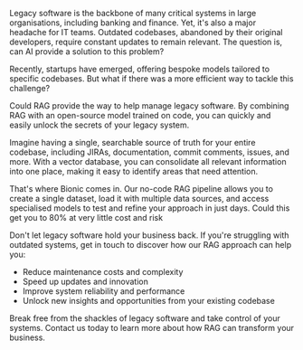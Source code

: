 Legacy software is the backbone of many critical systems in large organisations, including banking and finance. 
Yet, it's also a major headache for IT teams. Outdated codebases, abandoned by their original developers, require 
constant updates to remain relevant. The question is, can AI provide a solution to this problem?

Recently, startups have emerged, offering bespoke models tailored to specific codebases. But what if there was a 
more efficient way to tackle this challenge?

Could RAG provide the way to help manage legacy software. By combining RAG with an open-source model trained on code, 
you can quickly and easily unlock the secrets of your legacy system.

Imagine having a single, searchable source of truth for your entire codebase, including JIRAs, documentation, commit 
comments, issues, and more. With a vector database, you can consolidate all relevant information into one place, making 
it easy to identify areas that need attention.

That's where Bionic comes in. Our no-code RAG pipeline allows you to create a single dataset, load it with multiple data sources, and access specialised models to test and refine your approach in just days. Could this get you to 80% at very little cost and risk

Don't let legacy software hold your business back. If you're struggling with outdated systems, get in touch to discover how our RAG approach can help you:


- Reduce maintenance costs and complexity
- Speed up updates and innovation
- Improve system reliability and performance
- Unlock new insights and opportunities from your existing codebase

Break free from the shackles of legacy software and take control of your systems. Contact us today to learn more about how RAG can transform your business.



